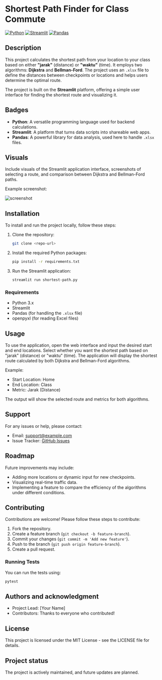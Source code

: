 
# Shortest Path Finder for Class Commute

[![Python](https://img.shields.io/badge/python-3.x-blue.svg)](https://www.python.org/)
[![Streamlit](https://img.shields.io/badge/Streamlit-0.89.0-brightgreen.svg)](https://streamlit.io/)
[![Pandas](https://img.shields.io/badge/Pandas-1.3.0-orange.svg)](https://pandas.pydata.org/)

## Description
This project calculates the shortest path from your location to your class based on either **"jarak"** (distance) or **"waktu"** (time). It employs two algorithms: **Dijkstra** and **Bellman-Ford**. The project uses an `.xlsx` file to define the distances between checkpoints or locations and helps users determine the optimal route.

The project is built on the **Streamlit** platform, offering a simple user interface for finding the shortest route and visualizing it.

## Badges
- **Python**: A versatile programming language used for backend calculations.
- **Streamlit**: A platform that turns data scripts into shareable web apps.
- **Pandas**: A powerful library for data analysis, used here to handle `.xlsx` files.

## Visuals
Include visuals of the Streamlit application interface, screenshots of selecting a route, and comparison between Dijkstra and Bellman-Ford paths.

Example screenshot:

![screenshot](link_to_screenshot)

## Installation
To install and run the project locally, follow these steps:

1. Clone the repository:
   ```bash
   git clone <repo-url>
   ```

2. Install the required Python packages:
   ```bash
   pip install -r requirements.txt
   ```

3. Run the Streamlit application:
   ```bash
   streamlit run shortest-path.py
   ```

### Requirements
- Python 3.x
- Streamlit
- Pandas (for handling the `.xlsx` file)
- openpyxl (for reading Excel files)

## Usage
To use the application, open the web interface and input the desired start and end locations. Select whether you want the shortest path based on "jarak" (distance) or "waktu" (time). The application will display the shortest route calculated by both Dijkstra and Bellman-Ford algorithms.

Example:
- Start Location: Home
- End Location: Class
- Metric: Jarak (Distance)

The output will show the selected route and metrics for both algorithms.

## Support
For any issues or help, please contact:

- Email: support@example.com
- Issue Tracker: [GitHub Issues](link_to_github_issues)

## Roadmap
Future improvements may include:
- Adding more locations or dynamic input for new checkpoints.
- Visualizing real-time traffic data.
- Implementing a feature to compare the efficiency of the algorithms under different conditions.

## Contributing
Contributions are welcome! Please follow these steps to contribute:

1. Fork the repository.
2. Create a feature branch (`git checkout -b feature-branch`).
3. Commit your changes (`git commit -m 'Add new feature'`).
4. Push to the branch (`git push origin feature-branch`).
5. Create a pull request.

### Running Tests
You can run the tests using:
```bash
pytest
```

## Authors and acknowledgment
- Project Lead: [Your Name]
- Contributors: Thanks to everyone who contributed!

## License
This project is licensed under the MIT License - see the LICENSE file for details.

## Project status
The project is actively maintained, and future updates are planned.
